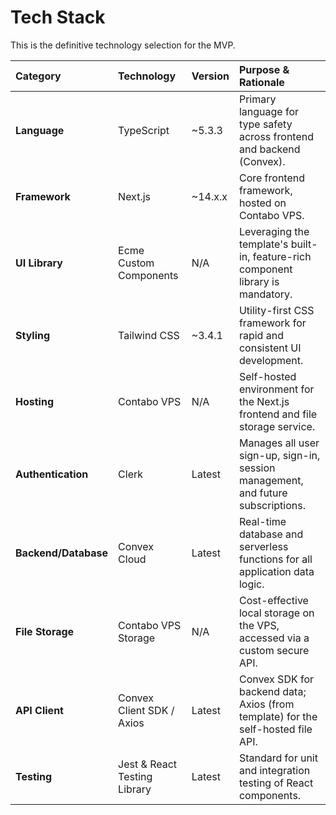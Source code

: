 # **Tech Stack**

This is the definitive technology selection for the MVP.

| Category | Technology | Version | Purpose & Rationale |
| :---- | :---- | :---- | :---- |
| **Language** | TypeScript | \~5.3.3 | Primary language for type safety across frontend and backend (Convex). |
| **Framework** | Next.js | \~14.x.x | Core frontend framework, hosted on Contabo VPS. |
| **UI Library** | Ecme Custom Components | N/A | Leveraging the template's built-in, feature-rich component library is mandatory. |
| **Styling** | Tailwind CSS | \~3.4.1 | Utility-first CSS framework for rapid and consistent UI development. |
| **Hosting** | Contabo VPS | N/A | Self-hosted environment for the Next.js frontend and file storage service. |
| **Authentication** | Clerk | Latest | Manages all user sign-up, sign-in, session management, and future subscriptions. |
| **Backend/Database** | Convex Cloud | Latest | Real-time database and serverless functions for all application data logic. |
| **File Storage** | Contabo VPS Storage | N/A | Cost-effective local storage on the VPS, accessed via a custom secure API. |
| **API Client** | Convex Client SDK / Axios | Latest | Convex SDK for backend data; Axios (from template) for the self-hosted file API. |
| **Testing** | Jest & React Testing Library | Latest | Standard for unit and integration testing of React components. |
